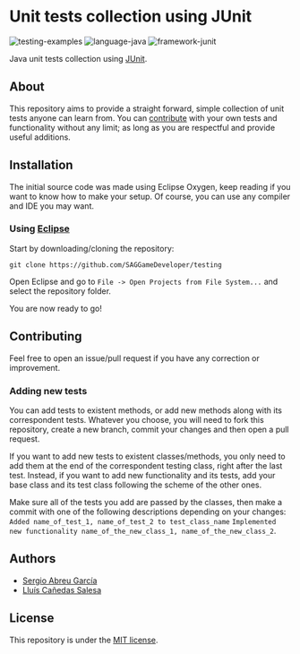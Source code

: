 # Unit tests collection using JUnit 
![testing-examples](https://img.shields.io/badge/testing-examples-green.svg)  ![language-java](https://img.shields.io/badge/language-Java-red.svg)  ![framework-junit](https://img.shields.io/badge/framework-JUnit-orange.svg)

Java unit tests collection using [JUnit](https://junit.org).

## About
This repository aims to provide a straight forward, simple collection of unit tests anyone can learn from. You can [contribute](#contributing) with your own tests and functionality without any limit; as long as you are respectful and provide useful additions.

## Installation
The initial source code was made using Eclipse Oxygen, keep reading if you want to know how to make your setup. Of course, you can use any compiler and IDE you may want.

### Using [Eclipse](https://www.eclipse.org/)
Start by downloading/cloning the repository:
```
git clone https://github.com/SAGGameDeveloper/testing
```

Open Eclipse and go to `File -> Open Projects from File System...` and select the repository folder.

You are now ready to go!

## Contributing
Feel free to open an issue/pull request if you have any correction or improvement.

### Adding new tests
You can add tests to existent methods, or add new methods along with its correspondent tests. Whatever you choose,
you will need to fork this repository, create a new branch, commit your changes and then open a pull request.

If you want to add new tests to existent classes/methods, you only need to add them at the end of the correspondent testing class, right after the last test. Instead, if you want to add new functionality and its tests, add your base class and its test class following the scheme of the other ones.

Make sure all of the tests you add are passed by the classes, then make a commit with one of the following descriptions depending on your changes: `Added name_of_test_1, name_of_test_2 to test_class_name` `Implemented new functionality name_of_the_new_class_1, name_of_the_new_class_2`.

## Authors
* [Sergio Abreu García](https://github.com/SAGGameDeveloper)
* [Lluís Cañedas Salesa](https://github.com/LluisCS)

## License
This repository is under the [MIT license](https://github.com/SAGGameDeveloper/testing/blob/master/LICENSE).
